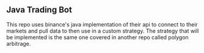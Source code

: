 Java Trading Bot
---
This repo uses binance's java implementation of their api to connect to their markets and pull data to then use in a custom strategy. The strategy that will be implemented is the same one covered in another repo called polygon arbitrage.
